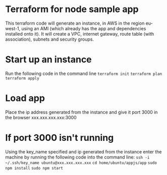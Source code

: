 # Terraform for node sample app
This terraform code will generate an instance, in AWS in the region eu-west-1, using an AMI (which already has the app and dependencies installed onto it). It will create a VPC, internet gateway, route table (with association), subnets and security groups.

# Start up an instance
Run the following code in the command line
`terraform init`
`terraform plan`
`terraform apply`

# Load app
Place the ip address generated from the instance and give it port 3000 in the browser
xxx.xxx.xxx.xxx:3000

# If port 3000 isn't running
Using the key_name specified and ip generated from the instance enter the machine by running the following code into the command line:
`ssh -i ~/.ssh/key_name ubuntu@xxx.xxx.xxx.xxx`
`cd home/ubuntu/appjs/app`
`sudo npm install`
`sudo npm start`
